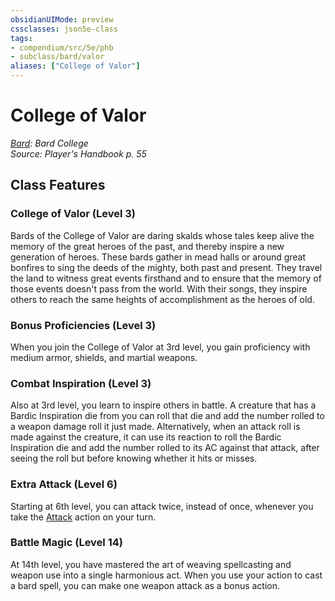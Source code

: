```yaml
---
obsidianUIMode: preview
cssclasses: json5e-class
tags:
- compendium/src/5e/phb
- subclass/bard/valor
aliases: ["College of Valor"]
---
```

# College of Valor
*[Bard](bard.md): Bard College*  
*Source: Player's Handbook p. 55*  


## Class Features

### College of Valor (Level 3)

Bards of the College of Valor are daring skalds whose tales keep alive the memory of the great heroes of the past, and thereby inspire a new generation of heroes. These bards gather in mead halls or around great bonfires to sing the deeds of the mighty, both past and present. They travel the land to witness great events firsthand and to ensure that the memory of those events doesn't pass from the world. With their songs, they inspire others to reach the same heights of accomplishment as the heroes of old.

### Bonus Proficiencies (Level 3)

When you join the College of Valor at 3rd level, you gain proficiency with medium armor, shields, and martial weapons.

### Combat Inspiration (Level 3)

Also at 3rd level, you learn to inspire others in battle. A creature that has a Bardic Inspiration die from you can roll that die and add the number rolled to a weapon damage roll it just made. Alternatively, when an attack roll is made against the creature, it can use its reaction to roll the Bardic Inspiration die and add the number rolled to its AC against that attack, after seeing the roll but before knowing whether it hits or misses.

### Extra Attack (Level 6)

Starting at 6th level, you can attack twice, instead of once, whenever you take the [Attack](/3-Mechanics/CLI/rules/actions.md#Attack) action on your turn.

### Battle Magic (Level 14)

At 14th level, you have mastered the art of weaving spellcasting and weapon use into a single harmonious act. When you use your action to cast a bard spell, you can make one weapon attack as a bonus action.